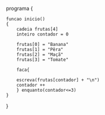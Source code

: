 programa
{
	
	funcao inicio()
	{
		cadeia frutas[4]
		inteiro contador = 0
		
		frutas[0] = "Banana"
		frutas[1] = "Pêra"
		frutas[2] = "Maçã"
		frutas[3] = "Tomate"

		faca{

		escreva(frutas[contador] + "\n")
		contador ++
		} enquanto(contador<=3)
	}
}

